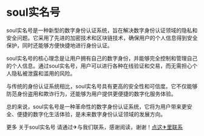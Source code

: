 # soul实名号

soul实名号是一种新型的数字身份认证系统，旨在解决数字身份认证领域的隐私和安全问题。它采用了先进的加密技术和区块链技术，确保用户的个人信息得到安全保护，同时还能够方便快捷地进行身份认证。

soul实名号的核心理念是让用户拥有自己的数字身份，并能够完全控制和管理自己的个人信息。通过soul实名号，用户可以进行各种在线验证和交易，而无需担心个人隐私被泄露和滥用的风险。

与传统的身份认证系统相比，soul实名号具有更高的安全性和可信度。它不仅能够防范身份盗用和欺诈行为，还能够为用户提供更便捷的数字化服务体验。

总的来说，soul实名号是一种革命性的数字身份认证系统，它将为用户带来更安全、便捷的数字化生活体验，是未来数字身份认证领域的发展方向。

更多 关于soul实名号 请通过✈与我们联系，感谢阅读，谢谢！[点这✈里联系](https://acc.k02.cc)
